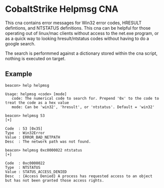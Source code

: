 # CobaltStrike Helpmsg CNA

This cna contains error messages for Win32 error codes, HRESULT defintions, and NTSTATUS definitions. This cna can be helpful for those operating out of linux/mac clients without access to the net.exe program, or as a quick way to looking hresult/ntstatus codes without having to do a google search.

The search is performmed against a dictionary stored within the cna script, nothing is executed on target.

## Example

```
beacon> help helpmsg

Usage: helpmsg <code> [mode]
   code: The numerical code to search for. Prepend '0x' to the code to treat the code as a hex value
   mode: Can be 'win32', 'hresult', or 'ntstatus'. Default = 'win32'

beacon> helpmsg 53
[+] 

Code  : 53 [0x35]
Type  : Win32Error
Value : ERROR_BAD_NETPATH
Desc  : The network path was not found.

beacon> helpmsg 0xc0000022 ntstatus
[+] 

Code  : 0xc0000022
Type  : NTSTATUS
Value : STATUS_ACCESS_DENIED
Desc  : {Access Denied} A process has requested access to an object but has not been granted those access rights.
```